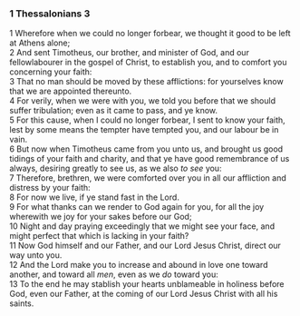 ### 1 Thessalonians 3

1 Wherefore when we could no longer forbear, we thought it good to be left at Athens alone;  
2 And sent Timotheus, our brother, and minister of God, and our fellowlabourer in the gospel of Christ, to establish you, and to comfort you concerning your faith:  
3 That no man should be moved by these afflictions: for yourselves know that we are appointed thereunto.  
4 For verily, when we were with you, we told you before that we should suffer tribulation; even as it came to pass, and ye know.  
5 For this cause, when I could no longer forbear, I sent to know your faith, lest by some means the tempter have tempted you, and our labour be in vain.  
6 But now when Timotheus came from you unto us, and brought us good tidings of your faith and charity, and that ye have good remembrance of us always, desiring greatly to see us, as we also *to see* you:  
7 Therefore, brethren, we were comforted over you in all our affliction and distress by your faith:  
8 For now we live, if ye stand fast in the Lord.  
9 For what thanks can we render to God again for you, for all the joy wherewith we joy for your sakes before our God;  
10 Night and day praying exceedingly that we might see your face, and might perfect that which is lacking in your faith?  
11 Now God himself and our Father, and our Lord Jesus Christ, direct our way unto you.  
12 And the Lord make you to increase and abound in love one toward another, and toward all *men*, even as we *do* toward you:  
13 To the end he may stablish your hearts unblameable in holiness before God, even our Father, at the coming of our Lord Jesus Christ with all his saints.  

